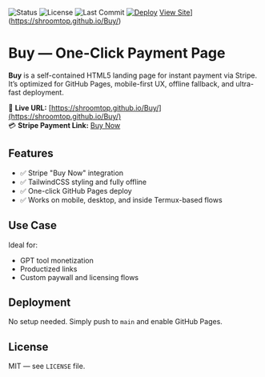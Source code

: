 ![Status](https://img.shields.io/badge/status-production-brightgreen)
![License](https://img.shields.io/github/license/shroomtop/Buy)
![Last Commit](https://img.shields.io/github/last-commit/shroomtop/Buy)
[![Deploy](https://img.shields.io/github/actions/workflow/status/shroomtop/Buy/pages.yml?label=deploy&logo=github)](https://github.com/shroomtop/Buy/actions)
[View Site](https://img.shields.io/badge/view-live-blue?logo=github)](https://shroomtop.github.io/Buy/)
# Buy — One-Click Payment Page

**Buy** is a self-contained HTML5 landing page for instant payment via Stripe. It’s optimized for GitHub Pages, mobile-first UX, offline fallback, and ultra-fast deployment.

🔗 **Live URL:** [https://shroomtop.github.io/Buy/](https://shroomtop.github.io/Buy/)  
💳 **Stripe Payment Link:** [Buy Now](https://buy.stripe.com/3cs162ggTdSm3WEaEE)

## Features

- ✅ Stripe "Buy Now" integration
- ✅ TailwindCSS styling and fully offline
- ✅ One-click GitHub Pages deploy
- ✅ Works on mobile, desktop, and inside Termux-based flows

## Use Case

Ideal for:
- GPT tool monetization
- Productized links
- Custom paywall and licensing flows

## Deployment

No setup needed. Simply push to `main` and enable GitHub Pages.

## License

MIT — see `LICENSE` file.
